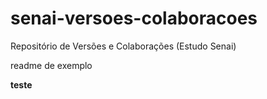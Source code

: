 # senai-versoes-colaboracoes
Repositório de Versões e Colaborações (Estudo Senai)

readme de exemplo

**teste**
